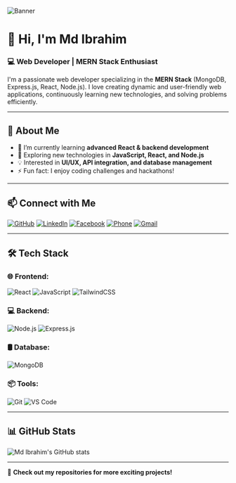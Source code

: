 ![Banner](https://i.imgur.com/FGTBvSu.png)

# 👋 Hi, I'm Md Ibrahim

### 💻 Web Developer | MERN Stack Enthusiast

I'm a passionate web developer specializing in the **MERN Stack** (MongoDB, Express.js, React, Node.js). I love creating dynamic and user-friendly web applications, continuously learning new technologies, and solving problems efficiently.

---

## 🚀 About Me
- 🔭 I’m currently learning **advanced React & backend development**
- 🌱 Exploring new technologies in **JavaScript, React, and Node.js**
- 💡 Interested in **UI/UX, API integration, and database management**
- ⚡ Fun fact: I enjoy coding challenges and hackathons!

---

## 📫 Connect with Me
[![GitHub](https://img.shields.io/badge/GitHub-000?style=for-the-badge&logo=github&logoColor=white)](https://github.com/mdibrahimofc)
[![LinkedIn](https://img.shields.io/badge/LinkedIn-0A66C2?style=for-the-badge&logo=linkedin&logoColor=white)](https://www.linkedin.com/in/md-ibrahim-624b05315/)
[![Facebook](https://img.shields.io/badge/Facebook-1877F2?style=for-the-badge&logo=facebook&logoColor=white)](https://web.facebook.com/profile.php?id=100015844208078)
[![Phone](https://img.shields.io/badge/Phone-01860373652-brightgreen?style=for-the-badge)](tel:01860373652)
[![Gmail](https://img.shields.io/badge/Gmail-mdibrahimrj314@gmail.com-D14836?style=for-the-badge&logo=gmail&logoColor=white)](mailto:mdibrahimrj314@gmail.com)

---

## 🛠️ Tech Stack
### 🌐 Frontend:
![React](https://img.shields.io/badge/React-61DAFB?style=for-the-badge&logo=react&logoColor=white)
![JavaScript](https://img.shields.io/badge/JavaScript-F7DF1E?style=for-the-badge&logo=javascript&logoColor=black)
![TailwindCSS](https://img.shields.io/badge/TailwindCSS-38B2AC?style=for-the-badge&logo=tailwind-css&logoColor=white)

### 💻 Backend:
![Node.js](https://img.shields.io/badge/Node.js-339933?style=for-the-badge&logo=node.js&logoColor=white)
![Express.js](https://img.shields.io/badge/Express.js-000000?style=for-the-badge&logo=express&logoColor=white)

### 🛢️ Database:
![MongoDB](https://img.shields.io/badge/MongoDB-47A248?style=for-the-badge&logo=mongodb&logoColor=white)

### 📦 Tools:
![Git](https://img.shields.io/badge/Git-F05032?style=for-the-badge&logo=git&logoColor=white)
![VS Code](https://img.shields.io/badge/VS%20Code-007ACC?style=for-the-badge&logo=visual-studio-code&logoColor=white)

---

## 📊 GitHub Stats
![Md Ibrahim's GitHub stats](https://github-readme-stats.vercel.app/api?username=mdibrahimofc&show_icons=true&theme=radical)

---

🔗 **Check out my repositories for more exciting projects!**

